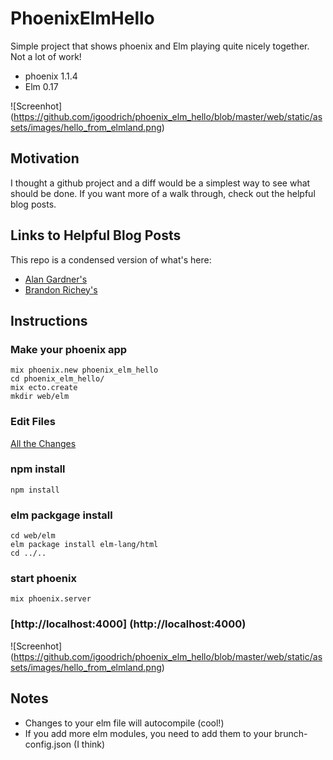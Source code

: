 # PhoenixElmHello
Simple project that shows phoenix and Elm playing quite nicely together.
Not a lot of work!
* phoenix 1.1.4
* Elm 0.17

![Screenhot]
(https://github.com/igoodrich/phoenix_elm_hello/blob/master/web/static/assets/images/hello_from_elmland.png)


## Motivation
I thought a github project and a diff would be a simplest way to see what should be done.
If you want more of a walk through, check out the helpful blog posts.

## Links to Helpful Blog Posts
This repo is a condensed version of what's here:
* [Alan Gardner's](http://www.cultivatehq.com/posts/phoenix-elm-2/)
* [Brandon Richey's](https://medium.com/@diamondgfx/setting-up-elm-with-phoenix-be3a9f55bac2#.aiom56gn7)

## Instructions

### Make your phoenix app
```
mix phoenix.new phoenix_elm_hello
cd phoenix_elm_hello/
mix ecto.create
mkdir web/elm
```

### Edit Files
[All the Changes](https://github.com/igoodrich/phoenix_elm_hello/commit/c8442a72fda6f9fe9e4d16a2fb3a992606823241 "Full Diff")

### npm install
```
npm install
```

### elm packgage install
```
cd web/elm
elm package install elm-lang/html
cd ../..
```

### start phoenix
```
mix phoenix.server
```

### [http://localhost:4000] (http://localhost:4000)

![Screenhot]
(https://github.com/igoodrich/phoenix_elm_hello/blob/master/web/static/assets/images/hello_from_elmland.png)

## Notes
* Changes to your elm file will autocompile (cool!)
* If you add more elm modules, you need to add them to your brunch-config.json (I think)
